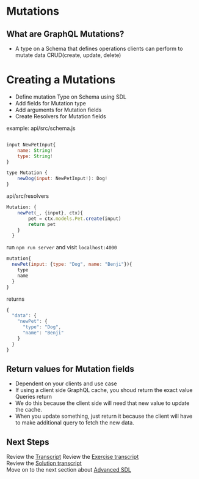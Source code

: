 # Mutations

## What are GraphQL Mutations?

- A type on a Schema that defines operations clients can perform to mutate data CRUD(create, update, delete)

# Creating a Mutations

- Define mutation Type on Schema using SDL
- Add fields for Mutation type
- Add arguments for Mutation fields
- Create Resolvers for Mutation fields

example:
api/src/schema.js

```javascript

input NewPetInput{
    name: String!
    type: String!
}

type Mutation {
    newDog(input: NewPetInput!): Dog!
}
```

api/src/resolvers

```javascript
Mutation: {
    newPet(_, {input}, ctx){
        pet = ctx.models.Pet.create(input)
        return pet
    }
  }
```

run `npm run server` and visit `localhost:4000`

```javascript
mutation{
  newPet(input: {type: "Dog", name: "Benji"}){
    type
    name
  }
}
```

returns

```javascript
{
  "data": {
    "newPet": {
      "type": "Dog",
      "name": "Benji"
    }
  }
}
```

## Return values for Mutation fields

- Dependent on your clients and use case
- If using a client side GraphQL cache, you shoud return the exact value Queries return
- We do this because the client side will need that new value to update the cache.
- When you update something, just return it because the client will have to make additional query to fetch the new data.

## Next Steps

Review the [Transcript](../05-transcripts/13-mutation-type.txt)
Review the [Exercise transcript](../05-transcripts/13-mutation-exercise.txt)  
Review the [Solution transcript](../05-transcripts/13-mutation-solution.txt)  
Move on to the next section about [Advanced SDL](../04-Advanced-SDL/00-enums.md)
